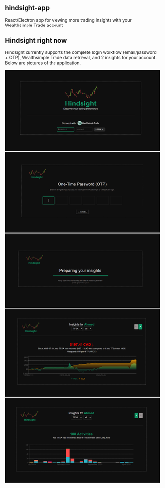 ## hindsight-app

React/Electron app for viewing more trading insights with your Wealthsimple Trade account

## Hindsight right now


Hindsight currently supports the complete login workflow (email/password + OTP), Wealthsimple Trade data retrieval,
and 2 insights for your account. Below are pictures of the application.


![Hindsight Login Page](./demo/hindsight-login.PNG "Hindsight Login")
![Hindsight OTP Page](./demo/hindsight-otp.PNG "Hindsight OTP")
![Hindsight Loading Page](./demo/hindsight-loading.PNG "Hindsight Loading")
![Hindsight Insight 1 Page](./demo/hindsight-insight-1.PNG "Hindsight Insight 1")
![Hindsight Insight 2 Page](./demo/hindsight-insight-2.PNG "Hindsight Insight 2")
